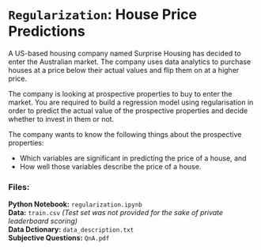 # `Regularization`: House Price Predictions
A US-based housing company named Surprise Housing has decided to enter the Australian market. The company uses data analytics to purchase houses at a price below their actual values and flip them on at a higher price.

The company is looking at prospective properties to buy to enter the market. You are required to build a regression model using regularisation in order to predict the actual value of the prospective properties and decide whether to invest in them or not.

The company wants to know the following things about the prospective properties:

- Which variables are significant in predicting the price of a house, and
- How well those variables describe the price of a house.


### Files:
__Python Notebook:__ `regularization.ipynb` <br>
__Data:__ `train.csv` _(Test set was not provided for the sake of private leaderboard scoring)_ <br>
__Data Dctionary:__ `data_description.txt` <br>
__Subjective Questions:__ `QnA.pdf` 
